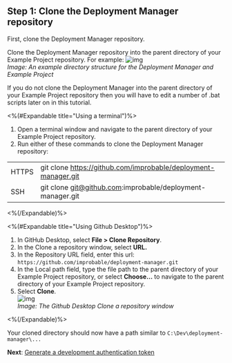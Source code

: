 ## Step 1: Clone the Deployment Manager repository

First, clone the Deployment Manager repository. 

Clone the Deployment Manager repository into the parent directory of your Example Project repository. For example: ![img]({{assetRoot}}assets/deployment-manager/deploymentmgr-directory.png)_<br/>Image: An example directory structure for the Deployment Manager and Example Project_<br/>

If you do not clone the Deployment Manager into the parent directory of your Example Project repository then you will have to edit a number of .bat scripts later on in this tutorial.

<%(#Expandable title="Using a terminal")%>

1. Open a terminal window and navigate to the parent directory of your Example Project repository. 
1. Run either of these commands to clone the Deployment Manager repository:

|       |                                                              |
| ----- | ------------------------------------------------------------ |
| HTTPS | git clone https://github.com/improbable/deployment-manager.git|
| SSH   | git clone git@github.com:improbable/deployment-manager.git |

<%(/Expandable)%>

<%(#Expandable title="Using Github Desktop")%>

1. In GitHub Desktop, select **File >  Clone  Repository**.<br/>
1. In the Clone a repository window, select **URL.**<br/>
1. In the Repository URL field, enter this url: `https://github.com/improbable/deployment-manager.git`<br/>
1. In the Local path field, type the file path to the parent directory of your Example Project repository, or select **Choose…** to navigate to the parent directory of your Example Project repository. <br/>
1. Select **Clone**. <br/>
![img](assets/screen-grabs/github-desktop.png)<br/>
_Image: The Github Desktop Clone a repository window_<br/>

<%(/Expandable)%>

Your cloned directory should now have a path similar to `C:\Dev\deployment-manager\...`

**Next**: [Generate a development authentication token]({{urlRoot}}/content/tutorials/deployment-manager/tutorial-deploymentmgr-authentication)